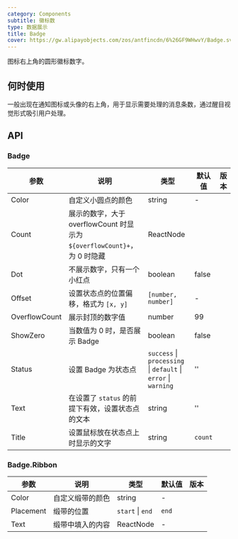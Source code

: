 ```yaml
---
category: Components
subtitle: 徽标数
type: 数据展示
title: Badge
cover: https://gw.alipayobjects.com/zos/antfincdn/6%26GF9WHwvY/Badge.svg
---
```


图标右上角的圆形徽标数字。

## 何时使用

一般出现在通知图标或头像的右上角，用于显示需要处理的消息条数，通过醒目视觉形式吸引用户处理。

## API

### Badge

| 参数 | 说明 | 类型 | 默认值 | 版本 |
| --- | --- | --- | --- | --- |
| Color | 自定义小圆点的颜色 | string | - |  |
| Count | 展示的数字，大于 overflowCount 时显示为 `${overflowCount}+`，为 0 时隐藏 | ReactNode |  |  |
| Dot | 不展示数字，只有一个小红点 | boolean | false |  |
| Offset | 设置状态点的位置偏移，格式为 `[x, y]` | `[number, number]` | - |  |
| OverflowCount | 展示封顶的数字值 | number | 99 |  |
| ShowZero | 当数值为 0 时，是否展示 Badge | boolean | false |  |
| Status | 设置 Badge 为状态点 | `success` \| `processing` \| `default` \| `error` \| `warning` | '' |  |
| Text | 在设置了 `status` 的前提下有效，设置状态点的文本 | string | '' |  |
| Title | 设置鼠标放在状态点上时显示的文字 | string | `count` |  |

### Badge.Ribbon

| 参数 | 说明 | 类型 | 默认值 | 版本 |
| --- | --- | --- | --- | --- |
| Color | 自定义缎带的颜色 | string | - |  |
| Placement | 缎带的位置 | `start` \| `end` | `end` |  |
| Text | 缎带中填入的内容 | ReactNode | - |  |
